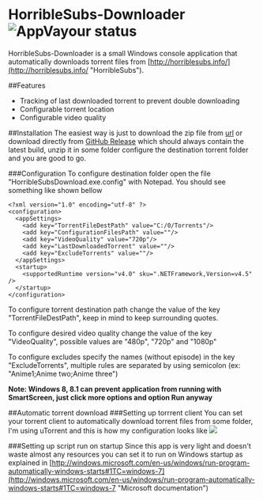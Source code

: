 # HorribleSubs-Downloader  ![AppVayour status](https://ci.appveyor.com/api/projects/status/60wftquacksfgng6/branch/master?svg=true)
HorribleSubs-Downloader is a small  Windows console application that automatically downloads torrent files from [http://horriblesubs.info/](http://horriblesubs.info/ "HorribleSubs"). 

##Features
- Tracking of last downloaded torrent to prevent double downloading
- Configurable torrent location
- Configurable video quality

##Installation
The easiest way is just to download the zip file from [url](https://gzuri.blob.core.windows.net/public/HorribleSubsDownload.zip "url")  or download directly from [GitHub Release](https://github.com/gzuri/HorribleSubs-Downloader/releases/latest "GitHub release") which should always contain the latest build, unzip it in some folder configure the destination torrent folder and you are good to go.

###Configuration
To configure destination folder open the file "HorribleSubsDownload.exe.config" with Notepad. You should see something like shown bellow

    <?xml version="1.0" encoding="utf-8" ?>
	<configuration>
	  <appSettings>
	    <add key="TorrentFileDestPath" value="C:/0/Torrents"/>
	    <add key="ConfigurationFilesPath" value=""/>
	    <add key="VideoQuality" value="720p"/>
	    <add key="LastDownloadedTorrent" value=""/>
		<add key="ExcludeTorrents" value=""/>
	  </appSettings>
      <startup> 
        <supportedRuntime version="v4.0" sku=".NETFramework,Version=v4.5" />
      </startup>
	</configuration>

To configure torrent destination path change the value of the key "TorrentFileDestPath", keep in mind to keep surrounding quotes.

To configure desired video quality change the value of the key "VideoQuality", possible values are "480p", "720p" and "1080p"

To configure excludes specify the names (without episode) in the key "ExcludeTorrents", multiple rules are separated by using semicolon (ex: "Anime1;Anime two;Anime three")

**Note: Windows 8, 8.1 can prevent application from running with SmartScreen, just click more options and option Run anyway**

##Automatic torrent download
###Setting up torrrent client
You can set your torrent client to automatically download torrent files from some folder, I'm using uTorrent and this is how my configuration looks like
![](http://tinyurl.com/kum7q32) 

###Setting up script run on startup
Since this app is very light and doesn't waste almost any resources you can set it to run on Windows startup as explained in [http://windows.microsoft.com/en-us/windows/run-program-automatically-windows-starts#1TC=windows-7](http://windows.microsoft.com/en-us/windows/run-program-automatically-windows-starts#1TC=windows-7 "Microsoft documentation")